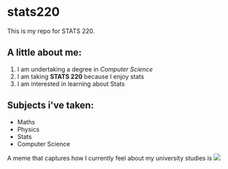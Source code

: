 # stats220

This is my repo for STATS 220. 

## A little about me:

1. I am undertaking a degree in *Computer Science*
2. I am taking **STATS 220** because I enjoy stats
3. I am interested in learning about Stats


## Subjects i've taken:

* Maths
* Physics
* Stats
* Computer Science

A meme that captures how I currently feel about my university studies is ![](https://c.tenor.com/8druEACXtX8AAAAd/tenor.gif)
